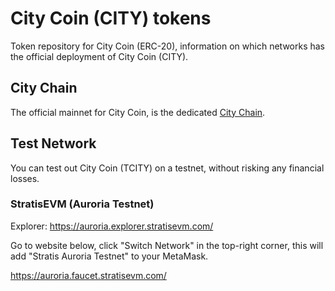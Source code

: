 # City Coin (CITY) tokens

Token repository for City Coin (ERC-20), information on which networks has the official deployment of City Coin (CITY).

## City Chain

The official mainnet for City Coin, is the dedicated [City Chain](https://www.city-chain.org/).

## Test Network

You can test out City Coin (TCITY) on a testnet, without risking any financial losses.

### StratisEVM (Auroria Testnet)

Explorer: https://auroria.explorer.stratisevm.com/

Go to website below, click "Switch Network" in the top-right corner, this will add "Stratis Auroria Testnet" to your MetaMask.

https://auroria.faucet.stratisevm.com/

